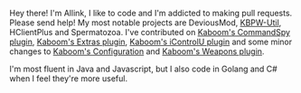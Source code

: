 [Kaboom's CommandSpy plugin]: https://github.com/kaboomserver/commandspy
[Kaboom's Extras plugin]: https://github.com/kaboomserver/extras
[Kaboom's iControlU plugin]: https://github.com/kaboomserver/icontrolu
[Kaboom's Configuration]: https://github.com/kaboomserver/server
[Kaboom's Weapons plugin]: https://github.com/kaboomserver/weapons
[KBPW-Util]: https://github.com/KBPW-Dev/kbpw-util

Hey there! I'm Allink, I like to code and I'm addicted to making pull requests. Please send help! My most notable projects are DeviousMod, [KBPW-Util], HClientPlus and Spermatozoa. I've contributed on [Kaboom's CommandSpy plugin], [Kaboom's Extras plugin], [Kaboom's iControlU plugin] and some minor changes to [Kaboom's Configuration] and [Kaboom's Weapons plugin].

I'm most fluent in Java and Javascript, but I also code in Golang and C# when I feel they're more useful.

<!-- [![trophy](https://github-profile-trophy.vercel.app/?username=business-goose)](https://github.com/ryo-ma/github-profile-trophy) -->
